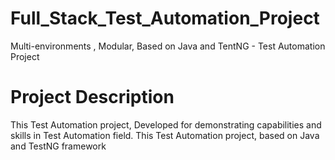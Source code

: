 # Full_Stack_Test_Automation_Project
Multi-environments , Modular, Based on Java and TentNG - Test Automation Project

# Project Description
This Test Automation project, Developed for demonstrating capabilities and skills in Test Automation field.
This Test Automation project, based on Java and TestNG framework



